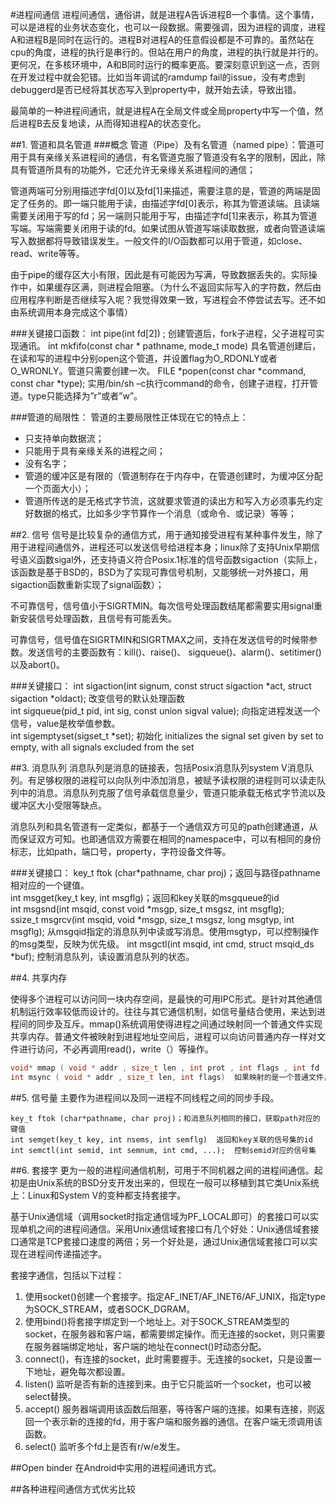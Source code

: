 #进程间通信
进程间通信，通俗讲，就是进程A告诉进程B一个事情。这个事情，可以是进程的业务状态变化，也可以一段数据。需要强调，因为进程的调度，进程A和进程B是同时在运行的。进程B对进程A的任意假设都是不可靠的。虽然站在cpu的角度，进程的执行是串行的。但站在用户的角度，进程的执行就是并行的。更何况，在多核环境中，A和B同时运行的概率更高。要深刻意识到这一点，否则在开发过程中就会犯错。比如当年调试的ramdump fail的issue，没有考虑到debuggerd是否已经将其状态写入到property中，就开始去读，导致出错。

最简单的一种进程间通讯，就是进程A在全局文件或全局property中写一个值，然后进程B去反复地读，从而得知进程A的状态变化。

##1. 管道和具名管道
###概念
管道（Pipe）及有名管道（named pipe）：管道可用于具有亲缘关系进程间的通信，有名管道克服了管道没有名字的限制，因此，除具有管道所具有的功能外，它还允许无亲缘关系进程间的通信；

管道两端可分别用描述字fd[0]以及fd[1]来描述，需要注意的是，管道的两端是固定了任务的。即一端只能用于读，由描述字fd[0]表示，称其为管道读端。且读端需要关闭用于写的fd；另一端则只能用于写，由描述字fd[1]来表示，称其为管道写端。写端需要关闭用于读的fd。如果试图从管道写端读取数据，或者向管道读端写入数据都将导致错误发生。一般文件的I/O函数都可以用于管道，如close、read、write等等。

由于pipe的缓存区大小有限，因此是有可能因为写满，导致数据丢失的。实际操作中，如果缓存区满，则进程会阻塞。（为什么不返回实际写入的字符数，然后由应用程序判断是否继续写入呢？我觉得效果一致，写进程会不停尝试去写。还不如由系统调用本身完成这个事情）

###关键接口函数：
int pipe(int fd[2]) ; 创建管道后，fork子进程，父子进程可实现通讯。
int mkfifo(const char * pathname, mode_t mode)  具名管道创建后，在读和写的进程中分别open这个管道，并设置flag为O_RDONLY或者O_WRONLY。管道只需要创建一次。
FILE *popen(const char *command, const char *type);  实用/bin/sh –c执行command的命令，创建子进程，打开管道。type只能选择为”r”或者”w”。

###管道的局限性：
管道的主要局限性正体现在它的特点上：
* 只支持单向数据流；
* 只能用于具有亲缘关系的进程之间；
* 没有名字；
* 管道的缓冲区是有限的（管道制存在于内存中，在管道创建时，为缓冲区分配一个页面大小）；
* 管道所传送的是无格式字节流，这就要求管道的读出方和写入方必须事先约定好数据的格式，比如多少字节算作一个消息（或命令、或记录）等等； 

##2. 信号
信号是比较复杂的通信方式，用于通知接受进程有某种事件发生，除了用于进程间通信外，进程还可以发送信号给进程本身；linux除了支持Unix早期信号语义函数sigal外，还支持语义符合Posix.1标准的信号函数sigaction（实际上，该函数是基于BSD的，BSD为了实现可靠信号机制，又能够统一对外接口，用sigaction函数重新实现了signal函数）；

不可靠信号，信号值小于SIGRTMIN。每次信号处理函数结尾都需要实用signal重新安装信号处理函数，且信号有可能丢失。

可靠信号，信号值在SIGRTMIN和SIGRTMAX之间，支持在发送信号的时候带参数。发送信号的主要函数有：kill()、raise()、 sigqueue()、alarm()、setitimer()以及abort()。

###关键接口：
int sigaction(int signum, const struct sigaction *act, struct sigaction *oldact);  改变信号的默认处理函数  
int sigqueue(pid_t pid, int sig, const union sigval value);  向指定进程发送一个信号，value是枚举值参数。  
int sigemptyset(sigset_t *set);  初始化  initializes the signal set given by set to empty, with all signals excluded from the set  
 
 
##3. 消息队列
消息队列是消息的链接表，包括Posix消息队列system V消息队列。有足够权限的进程可以向队列中添加消息，被赋予读权限的进程则可以读走队列中的消息。消息队列克服了信号承载信息量少，管道只能承载无格式字节流以及缓冲区大小受限等缺点。

消息队列和具名管道有一定类似，都基于一个通信双方可见的path创建通道，从而保证双方可知。也即通信双方需要在相同的namespace中，可以有相同的身份标志，比如path，端口号，property，字符设备文件等。

###关键接口：
key_t ftok (char*pathname, char proj)；返回与路径pathname相对应的一个键值。  
int msgget(key_t key, int msgflg)；返回和key关联的msgqueue的id  
int msgsnd(int msqid, const void *msgp, size_t msgsz, int msgflg);  
ssize_t msgrcv(int msqid, void *msgp, size_t msgsz, long msgtyp, int msgflg);   从msgqid指定的消息队列中读或写消息。使用msgtyp，可以控制操作的msg类型，反映为优先级。
int msgctl(int msqid, int cmd, struct msqid_ds *buf);  控制消息队列，读设置消息队列的状态。  

##4. 共享内存

使得多个进程可以访问同一块内存空间，是最快的可用IPC形式。是针对其他通信机制运行效率较低而设计的。往往与其它通信机制，如信号量结合使用，来达到进程间的同步及互斥。mmap()系统调用使得进程之间通过映射同一个普通文件实现共享内存。普通文件被映射到进程地址空间后，进程可以向访问普通内存一样对文件进行访问，不必再调用read()，write（）等操作。
```c
void* mmap ( void * addr , size_t len , int prot , int flags , int fd , off_t offset ) 将fd对应的文件映射到用户态，便于直接操作。proto表示可读写状态，flags表示MAP_SHARED或MAP_PRIVATE等。特别的，这个文件，可以是/dev/mem，可以直接操作内存设备。  
int msync ( void * addr , size_t len, int flags)  如果映射的是一个普通文件，只有调用该函数，才会将内存中的数据同步到磁盘中。  
```

##5. 信号量
主要作为进程间以及同一进程不同线程之间的同步手段。
```
key_t ftok (char*pathname, char proj)；和消息队列相同的接口，获取path对应的键值
int semget(key_t key, int nsems, int semflg)  返回和key关联的信号集的id
int semctl(int semid, int semnum, int cmd, ...);  控制semid对应的信号集
```

##6. 套接字
更为一般的进程间通信机制，可用于不同机器之间的进程间通信。起初是由Unix系统的BSD分支开发出来的，但现在一般可以移植到其它类Unix系统上：Linux和System V的变种都支持套接字。

基于Unix通信域（调用socket时指定通信域为PF_LOCAL即可）的套接口可以实现单机之间的进程间通信。采用Unix通信域套接口有几个好处：Unix通信域套接口通常是TCP套接口速度的两倍；另一个好处是，通过Unix通信域套接口可以实现在进程间传递描述字。

套接字通信，包括以下过程：  
1. 使用socket()创建一个套接字。指定AF_INET/AF_INET6/AF_UNIX，指定type为SOCK_STREAM，或者SOCK_DGRAM。
2. 使用bind()将套接字绑定到一个地址上。对于SOCK_STREAM类型的socket，在服务器和客户端，都需要绑定操作。而无连接的socket，则只需要在服务器端绑定地址，客户端的地址在connect()时动态分配。
3. connect()，有连接的socket，此时需要握手。无连接的socket，只是设置一下地址，避免每次都设置。
4. listen()  监听是否有新的连接到来。由于它只能监听一个socket，也可以被select替换。
5. accept() 服务器端调用该函数后阻塞，等待客户端的连接。如果有连接，则返回一个表示新的连接的fd，用于客户端和服务器的通信。在客户端无须调用该函数。
6. select()  监听多个fd上是否有r/w/e发生。

##Open binder
在Android中实用的进程间通讯方式。

##各种进程间通信方式优劣比较




 

 
